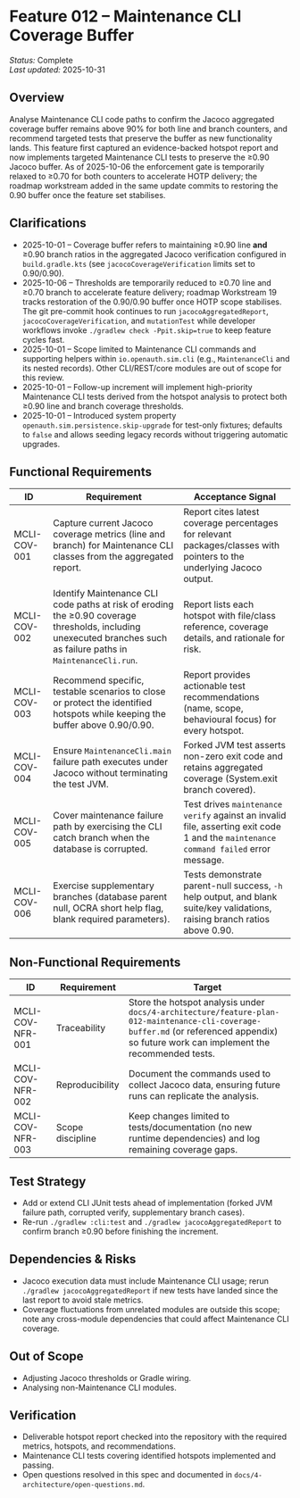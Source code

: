 # Feature 012 – Maintenance CLI Coverage Buffer

_Status:_ Complete  
_Last updated:_ 2025-10-31

## Overview
Analyse Maintenance CLI code paths to confirm the Jacoco aggregated coverage buffer remains above 90% for both line and branch counters, and recommend targeted tests that preserve the buffer as new functionality lands. This feature first captured an evidence-backed hotspot report and now implements targeted Maintenance CLI tests to preserve the ≥0.90 Jacoco buffer. As of 2025-10-06 the enforcement gate is temporarily relaxed to ≥0.70 for both counters to accelerate HOTP delivery; the roadmap workstream added in the same update commits to restoring the 0.90 buffer once the feature set stabilises.

## Clarifications
- 2025-10-01 – Coverage buffer refers to maintaining ≥0.90 line **and** ≥0.90 branch ratios in the aggregated Jacoco verification configured in `build.gradle.kts` (see `jacocoCoverageVerification` limits set to 0.90/0.90).
- 2025-10-06 – Thresholds are temporarily reduced to ≥0.70 line and ≥0.70 branch to accelerate feature delivery; roadmap Workstream 19 tracks restoration of the 0.90/0.90 buffer once HOTP scope stabilises. The git pre-commit hook continues to run `jacocoAggregatedReport`, `jacocoCoverageVerification`, and `mutationTest` while developer workflows invoke `./gradlew check -Ppit.skip=true` to keep feature cycles fast.
- 2025-10-01 – Scope limited to Maintenance CLI commands and supporting helpers within `io.openauth.sim.cli` (e.g., `MaintenanceCli` and its nested records). Other CLI/REST/core modules are out of scope for this review.
- 2025-10-01 – Follow-up increment will implement high-priority Maintenance CLI tests derived from the hotspot analysis to protect both ≥0.90 line and branch coverage thresholds.
- 2025-10-01 – Introduced system property `openauth.sim.persistence.skip-upgrade` for test-only fixtures; defaults to `false` and allows seeding legacy records without triggering automatic upgrades.

## Functional Requirements
| ID | Requirement | Acceptance Signal |
|----|-------------|-------------------|
| MCLI-COV-001 | Capture current Jacoco coverage metrics (line and branch) for Maintenance CLI classes from the aggregated report. | Report cites latest coverage percentages for relevant packages/classes with pointers to the underlying Jacoco output. |
| MCLI-COV-002 | Identify Maintenance CLI code paths at risk of eroding the ≥0.90 coverage thresholds, including unexecuted branches such as failure paths in `MaintenanceCli.run`. | Report lists each hotspot with file/class reference, coverage details, and rationale for risk. |
| MCLI-COV-003 | Recommend specific, testable scenarios to close or protect the identified hotspots while keeping the buffer above 0.90/0.90. | Report provides actionable test recommendations (name, scope, behavioural focus) for every hotspot. |
| MCLI-COV-004 | Ensure `MaintenanceCli.main` failure path executes under Jacoco without terminating the test JVM. | Forked JVM test asserts non-zero exit code and retains aggregated coverage (System.exit branch covered). |
| MCLI-COV-005 | Cover maintenance failure path by exercising the CLI catch branch when the database is corrupted. | Test drives `maintenance verify` against an invalid file, asserting exit code 1 and the `maintenance command failed` error message. |
| MCLI-COV-006 | Exercise supplementary branches (database parent null, OCRA short help flag, blank required parameters). | Tests demonstrate parent-null success, `-h` help output, and blank suite/key validations, raising branch ratios above 0.90. |

## Non-Functional Requirements
| ID | Requirement | Target |
|----|-------------|--------|
| MCLI-COV-NFR-001 | Traceability | Store the hotspot analysis under `docs/4-architecture/feature-plan-012-maintenance-cli-coverage-buffer.md` (or referenced appendix) so future work can implement the recommended tests. |
| MCLI-COV-NFR-002 | Reproducibility | Document the commands used to collect Jacoco data, ensuring future runs can replicate the analysis. |
| MCLI-COV-NFR-003 | Scope discipline | Keep changes limited to tests/documentation (no new runtime dependencies) and log remaining coverage gaps. |

## Test Strategy
- Add or extend CLI JUnit tests ahead of implementation (forked JVM failure path, corrupted verify, supplementary branch cases).
- Re-run `./gradlew :cli:test` and `./gradlew jacocoAggregatedReport` to confirm branch ≥0.90 before finishing the increment.

## Dependencies & Risks
- Jacoco execution data must include Maintenance CLI usage; rerun `./gradlew jacocoAggregatedReport` if new tests have landed since the last report to avoid stale metrics.
- Coverage fluctuations from unrelated modules are outside this scope; note any cross-module dependencies that could affect Maintenance CLI coverage.

## Out of Scope
- Adjusting Jacoco thresholds or Gradle wiring.
- Analysing non-Maintenance CLI modules.

## Verification
- Deliverable hotspot report checked into the repository with the required metrics, hotspots, and recommendations.
- Maintenance CLI tests covering identified hotspots implemented and passing.
- Open questions resolved in this spec and documented in `docs/4-architecture/open-questions.md`.
